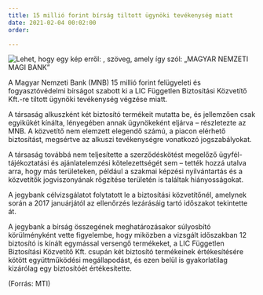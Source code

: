```yaml
---
title: 15 millió forint bírság tiltott ügynöki tevékenység miatt
date: 2021-02-04 00:02:00
order: 

---
```

![Lehet, hogy egy kép erről: , szöveg, amely így szól: „MAGYAR NEMZETI MAGI BANK”](https://scontent-vie1-1.xx.fbcdn.net/v/t1.6435-9/151150480_1152569701842533_3829980561301240440_n.png?_nc_cat=104&ccb=1-3&_nc_sid=730e14&_nc_ohc=Pwa2Eo86wsMAX8Ci8ez&_nc_ht=scontent-vie1-1.xx&oh=4dc3c952d22892cb6d7165dc9d987511&oe=60D4F959)

A Magyar Nemzeti Bank (MNB) 15 millió forint felügyeleti és fogyasztóvédelmi bírságot szabott ki a LIC Független Biztosítási Közvetítő Kft.-re tiltott ügynöki tevékenység végzése miatt.

A társaság alkuszként két biztosító termékeit mutatta be, és jellemzően csak egyikükét kínálta, lényegében annak ügynökeként eljárva – részletezte az MNB. A közvetítő nem elemzett elegendő számú, a piacon elérhető biztosítást, megsértve az alkuszi tevékenységre vonatkozó jogszabályokat.

A társaság továbbá nem teljesítette a szerződéskötést megelőző ügyfél-tájékoztatási és ajánlatelemzési kötelezettségét sem – tették hozzá utalva arra, hogy más területeken, például a szakmai képzési nyilvántartás és a közvetítők jogviszonyának rögzítése területén is találtak hiányosságokat.

A jegybank célvizsgálatot folytatott le a biztosítási közvetítőnél, amelynek során a 2017 januárjától az ellenőrzés lezárásáig tartó időszakot tekintette át.

A jegybank a bírság összegének meghatározásakor súlyosbító körülményként vette figyelembe, hogy miközben a vizsgált időszakban 12 biztosító is kínált egymással versengő termékeket, a LIC Független Biztosítási Közvetítő Kft. csupán két biztosító termékeinek értékesítésére kötött együttműködési megállapodást, és ezen belül is gyakorlatilag kizárólag egy biztosítóét értékesítette.

(Forrás: MTI)